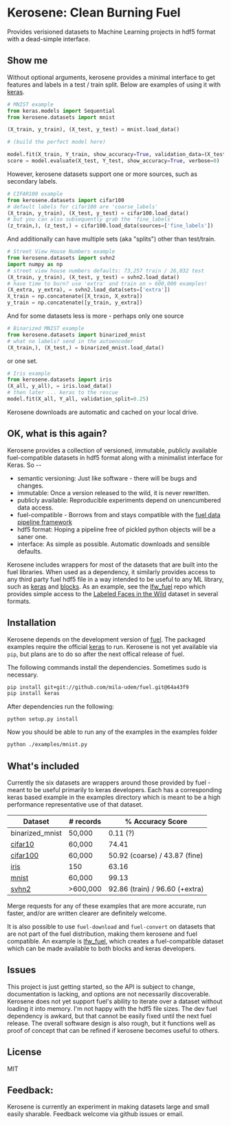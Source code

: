 # Kerosene: Clean Burning Fuel

Provides verisioned datasets to Machine Learning projects in hdf5 format with a dead-simple interface.

## Show me

Without optional arguments, kerosene provides a minimal interface to get features and labels in a test / train split. Below are examples of using it with [keras](https://github.com/fchollet/keras).

```python
# MNIST example
from keras.models import Sequential
from kerosene.datasets import mnist

(X_train, y_train), (X_test, y_test) = mnist.load_data()

# (build the perfect model here)

model.fit(X_train, Y_train, show_accuracy=True, validation_data=(X_test, Y_test))
score = model.evaluate(X_test, Y_test, show_accuracy=True, verbose=0)
```

However, kerosene datasets support one or more sources, such as secondary labels.

```python
# CIFAR100 example
from kerosene.datasets import cifar100
# default labels for cifar100 are 'coarse_labels'
(X_train, y_train), (X_test, y_test) = cifar100.load_data()
# but you can also subsequently grab the 'fine_labels'
(z_train,), (z_test,) = cifar100.load_data(sources=['fine_labels'])
```

And additionally can have multiple sets (aka "splits") other than test/train.

```python
# Street View House Numbers example
from kerosene.datasets import svhn2
import numpy as np
# street view house numbers defaults: 73,257 train / 26,032 test
(X_train, y_train), (X_test, y_test) = svhn2.load_data()
# have time to burn? use 'extra' and train on > 600,000 examples!
(X_extra, y_extra), = svhn2.load_data(sets=['extra'])
X_train = np.concatenate([X_train, X_extra])
y_train = np.concatenate([y_train, y_extra])
```

And for some datasets less is more - perhaps only one source

```python
# Binarized MNIST example
from kerosene.datasets import binarized_mnist
# what no labels? send in the autoencoder
(X_train,), (X_test,) = binarized_mnist.load_data()
```

or one set.

```python
# Iris example
from kerosene.datasets import iris
(X_all, y_all), = iris.load_data()
# then later ... keras to the rescue
model.fit(X_all, Y_all, validation_split=0.25)
```

Kerosene downloads are automatic and cached on your local drive.

## OK, what is this again?

Kerosene provides a collection of versioned, immutable, publicly available fuel-compatible datasets in hdf5 format along with a minimalist interface for Keras. So --

  * semantic versioning: Just like software - there will be bugs and changes. 
  * immutable: Once a version released to the wild, it is never rewritten.
  * publicly available: Reproducible experiments depend on unencumbered data access.
  * fuel-compatible - Borrows from and stays compatible with the [fuel data pipeline framework](https://github.com/mila-udem/fuel)
  * hdf5 format: Hoping a pipeline free of pickled python objects will be a saner one.
  * interface: As simple as possible. Automatic downloads and sensible defaults.

Kerosene includes wrappers for most of the datasets that are built into the fuel libraries.
When used as a dependency, it similarly provides access to any third party fuel hdf5 file in a way
intended to be useful to any ML library, such as [keras](https://github.com/fchollet/keras) and [blocks](https://github.com/mila-udem/blocks). As an example, see
the [lfw_fuel](https://github.com/dribnet/lfw_fuel) repo which provides simple
access to the [Labeled Faces in the Wild](http://vis-www.cs.umass.edu/lfw/) dataset in several formats.

## Installation

Kerosene depends on the development version of [fuel](https://github.com/mila-udem/fuel). The packaged examples require the official [keras](https://github.com/fchollet/keras/) to run. Kerosene is not yet available via `pip`, but plans are to do so after the next offical release of fuel.

The following commands install the dependencies. Sometimes sudo is necessary.

```bash
pip install git+git://github.com/mila-udem/fuel.git@64a43f9
pip install keras
```

After dependencies run the following:

```
python setup.py install
```

Now you should be able to run any of the examples in the examples folder

```bash
python ./examples/mnist.py
```

## What's included

Currently the six datasets are wrappers around those provided by fuel - meant to be useful primarily to keras developers. Each has a corresponding
keras based example in the examples directory which is meant to be a high performance representative use of that
dataset.

| Dataset | # records | % Accuracy Score |
|---------|-------------------|-----------------|
| binarized_mnist | 50,000    |     0.11 (?)    |
| [cifar10](http://www.cs.toronto.edu/~kriz/cifar.html)         | 60,000    |     74.41       |
| [cifar100](http://www.cs.toronto.edu/~kriz/cifar.html)        | 60,000    |  50.92 (coarse) / 43.87 (fine) |
| [iris](https://en.wikipedia.org/wiki/Iris_flower_data_set)            |    150    |     63.16       |
| [mnist](http://yann.lecun.com/exdb/mnist/)           | 60,000    |     99.13       |
| [svhn2](http://ufldl.stanford.edu/housenumbers/)       | >600,000  |  92.86 (train) / 96.60 (+extra) |

Merge requests for any of these examples that are more accurate, run faster, and/or are written clearer are
definitely welcome.

It is also possible to use `fuel-download` and `fuel-convert` on datasets that are not part of the fuel distribution, making them kerosene and fuel compatible. An example is [lfw_fuel](https://github.com/dribnet/lfw_fuel), which creates a fuel-compatible dataset which can be made available to both blocks and keras developers.


## Issues

This project is just getting started, so the API is subject to change, documentation is lacking, and options are not necessarily discoverable. Kerosene does not yet support fuel's ability to iterate over a dataset without loading it into memory. I'm not happy with the hdf5 file sizes. The dev fuel dependency is awkard,
but that cannot be easily fixed until the next fuel release. The overall software design is also rough, but it functions well as proof of concept that can be refined if kerosene becomes useful to others.

## License

MIT

## Feedback:

Kerosene is currently an experiment in making datasets large and small easily sharable. Feedback welcome via github issues or email.
